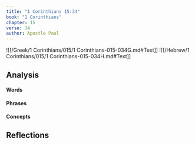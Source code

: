 ```yaml
---
title: "1 Corinthians 15:34"
book: "1 Corinthians"
chapter: 15
verse: 34
author: Apostle Paul
---
```

![[/Greek/1 Corinthians/015/1 Corinthians-015-034G.md#Text]]
![[/Hebrew/1 Corinthians/015/1 Corinthians-015-034H.md#Text]]

## Analysis

#### Words

#### Phrases

#### Concepts

## Reflections
